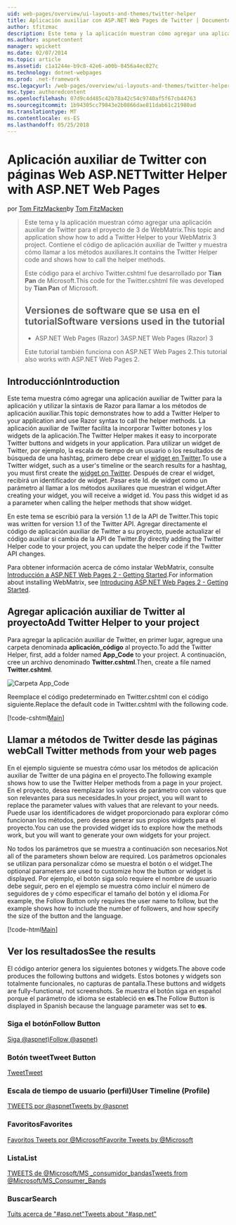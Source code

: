 ```yaml
---
uid: web-pages/overview/ui-layouts-and-themes/twitter-helper
title: Aplicación auxiliar con ASP.NET Web Pages de Twitter | Documentos de Microsoft
author: tfitzmac
description: Este tema y la aplicación muestran cómo agregar una aplicación auxiliar de Twitter para el proyecto de 3 de WebMatrix. Contiene el código de aplicación auxiliar de Twitter y muestra cómo llamar a la aplicación auxiliar...
ms.author: aspnetcontent
manager: wpickett
ms.date: 02/07/2014
ms.topic: article
ms.assetid: c1a1244e-b9c8-42e6-a00b-8456a4ec027c
ms.technology: dotnet-webpages
ms.prod: .net-framework
msc.legacyurl: /web-pages/overview/ui-layouts-and-themes/twitter-helper
msc.type: authoredcontent
ms.openlocfilehash: 07d9c4d485c42b78a42c54c9740af5f67cb44763
ms.sourcegitcommit: 1b94305cc79843e2b0866dae811dab61c21980ad
ms.translationtype: MT
ms.contentlocale: es-ES
ms.lasthandoff: 05/25/2018
---
```

<a name="twitter-helper-with-aspnet-web-pages"></a><span data-ttu-id="f2638-104">Aplicación auxiliar de Twitter con páginas Web ASP.NET</span><span class="sxs-lookup"><span data-stu-id="f2638-104">Twitter Helper with ASP.NET Web Pages</span></span>
====================
<span data-ttu-id="f2638-105">por [Tom FitzMacken](https://github.com/tfitzmac)</span><span class="sxs-lookup"><span data-stu-id="f2638-105">by [Tom FitzMacken](https://github.com/tfitzmac)</span></span>

> <span data-ttu-id="f2638-106">Este tema y la aplicación muestran cómo agregar una aplicación auxiliar de Twitter para el proyecto de 3 de WebMatrix.</span><span class="sxs-lookup"><span data-stu-id="f2638-106">This topic and application show how to add a Twitter Helper to your WebMatrix 3 project.</span></span> <span data-ttu-id="f2638-107">Contiene el código de aplicación auxiliar de Twitter y muestra cómo llamar a los métodos auxiliares.</span><span class="sxs-lookup"><span data-stu-id="f2638-107">It contains the Twitter Helper code and shows how to call the helper methods.</span></span>
> 
> <span data-ttu-id="f2638-108">Este código para el archivo Twitter.cshtml fue desarrollado por **Tian Pan** de Microsoft.</span><span class="sxs-lookup"><span data-stu-id="f2638-108">This code for the Twitter.cshtml file was developed by **Tian Pan** of Microsoft.</span></span>
> 
> ## <a name="software-versions-used-in-the-tutorial"></a><span data-ttu-id="f2638-109">Versiones de software que se usa en el tutorial</span><span class="sxs-lookup"><span data-stu-id="f2638-109">Software versions used in the tutorial</span></span>
> 
> 
> - <span data-ttu-id="f2638-110">ASP.NET Web Pages (Razor) 3</span><span class="sxs-lookup"><span data-stu-id="f2638-110">ASP.NET Web Pages (Razor) 3</span></span>
>   
> 
> <span data-ttu-id="f2638-111">Este tutorial también funciona con ASP.NET Web Pages 2.</span><span class="sxs-lookup"><span data-stu-id="f2638-111">This tutorial also works with ASP.NET Web Pages 2.</span></span>


## <a name="introduction"></a><span data-ttu-id="f2638-112">Introducción</span><span class="sxs-lookup"><span data-stu-id="f2638-112">Introduction</span></span>

<span data-ttu-id="f2638-113">Este tema muestra cómo agregar una aplicación auxiliar de Twitter para la aplicación y utilizar la sintaxis de Razor para llamar a los métodos de aplicación auxiliar.</span><span class="sxs-lookup"><span data-stu-id="f2638-113">This topic demonstrates how to add a Twitter Helper to your application and use Razor syntax to call the helper methods.</span></span> <span data-ttu-id="f2638-114">La aplicación auxiliar de Twitter facilita la incorporar Twitter botones y los widgets de la aplicación.</span><span class="sxs-lookup"><span data-stu-id="f2638-114">The Twitter Helper makes it easy to incorporate Twitter buttons and widgets in your application.</span></span> <span data-ttu-id="f2638-115">Para utilizar un widget de Twitter, por ejemplo, la escala de tiempo de un usuario o los resultados de búsqueda de una hashtag, primero debe crear el [widget en Twitter](https://twitter.com/settings/widgets).</span><span class="sxs-lookup"><span data-stu-id="f2638-115">To use a Twitter widget, such as a user's timeline or the search results for a hashtag, you must first create the [widget on Twitter](https://twitter.com/settings/widgets).</span></span> <span data-ttu-id="f2638-116">Después de crear el widget, recibirá un identificador de widget. Pasar este Id. de widget como un parámetro al llamar a los métodos auxiliares que muestran el widget.</span><span class="sxs-lookup"><span data-stu-id="f2638-116">After creating your widget, you will receive a widget id. You pass this widget id as a parameter when calling the helper methods that show widget.</span></span>

<span data-ttu-id="f2638-117">En este tema se escribió para la versión 1.1 de la API de Twitter.</span><span class="sxs-lookup"><span data-stu-id="f2638-117">This topic was written for version 1.1 of the Twitter API.</span></span> <span data-ttu-id="f2638-118">Agregar directamente el código de aplicación auxiliar de Twitter a su proyecto, puede actualizar el código auxiliar si cambia de la API de Twitter.</span><span class="sxs-lookup"><span data-stu-id="f2638-118">By directly adding the Twitter Helper code to your project, you can update the helper code if the Twitter API changes.</span></span>

<span data-ttu-id="f2638-119">Para obtener información acerca de cómo instalar WebMatrix, consulte [Introducción a ASP.NET Web Pages 2 - Getting Started](../getting-started/introducing-aspnet-web-pages-2/getting-started.md).</span><span class="sxs-lookup"><span data-stu-id="f2638-119">For information about installing WebMatrix, see [Introducing ASP.NET Web Pages 2 - Getting Started](../getting-started/introducing-aspnet-web-pages-2/getting-started.md).</span></span>

## <a name="add-twitter-helper-to-your-project"></a><span data-ttu-id="f2638-120">Agregar aplicación auxiliar de Twitter al proyecto</span><span class="sxs-lookup"><span data-stu-id="f2638-120">Add Twitter Helper to your project</span></span>

<span data-ttu-id="f2638-121">Para agregar la aplicación auxiliar de Twitter, en primer lugar, agregue una carpeta denominada **aplicación\_código** al proyecto.</span><span class="sxs-lookup"><span data-stu-id="f2638-121">To add the Twitter Helper, first, add a folder named **App\_Code** to your project.</span></span> <span data-ttu-id="f2638-122">A continuación, cree un archivo denominado **Twitter.cshtml**.</span><span class="sxs-lookup"><span data-stu-id="f2638-122">Then, create a file named **Twitter.cshtml**.</span></span>

![Carpeta App_Code](twitter-helper/_static/image1.png)

<span data-ttu-id="f2638-124">Reemplace el código predeterminado en Twitter.cshtml con el código siguiente.</span><span class="sxs-lookup"><span data-stu-id="f2638-124">Replace the default code in Twitter.cshtml with the following code.</span></span>

[!code-cshtml[Main](twitter-helper/samples/sample1.cshtml)]

## <a name="call-twitter-methods-from-your-web-pages"></a><span data-ttu-id="f2638-125">Llamar a métodos de Twitter desde las páginas web</span><span class="sxs-lookup"><span data-stu-id="f2638-125">Call Twitter methods from your web pages</span></span>

<span data-ttu-id="f2638-126">En el ejemplo siguiente se muestra cómo usar los métodos de aplicación auxiliar de Twitter de una página en el proyecto.</span><span class="sxs-lookup"><span data-stu-id="f2638-126">The following example shows how to use the Twitter Helper methods from a page in your project.</span></span> <span data-ttu-id="f2638-127">En el proyecto, desea reemplazar los valores de parámetro con valores que son relevantes para sus necesidades.</span><span class="sxs-lookup"><span data-stu-id="f2638-127">In your project, you will want to replace the parameter values with values that are relevant to your needs.</span></span> <span data-ttu-id="f2638-128">Puede usar los identificadores de widget proporcionado para explorar cómo funcionan los métodos, pero desea generar sus propios widgets para el proyecto.</span><span class="sxs-lookup"><span data-stu-id="f2638-128">You can use the provided widget ids to explore how the methods work, but you will want to generate your own widgets for your project.</span></span>

<span data-ttu-id="f2638-129">No todos los parámetros que se muestra a continuación son necesarios.</span><span class="sxs-lookup"><span data-stu-id="f2638-129">Not all of the parameters shown below are required.</span></span> <span data-ttu-id="f2638-130">Los parámetros opcionales se utilizan para personalizar cómo se muestra el botón o el widget.</span><span class="sxs-lookup"><span data-stu-id="f2638-130">The optional parameters are used to customize how the button or widget is displayed.</span></span> <span data-ttu-id="f2638-131">Por ejemplo, el botón siga solo requiere el nombre de usuario debe seguir, pero en el ejemplo se muestra cómo incluir el número de seguidores de y cómo especificar el tamaño del botón y el idioma.</span><span class="sxs-lookup"><span data-stu-id="f2638-131">For example, the Follow Button only requires the user name to follow, but the example shows how to include the number of followers, and how specify the size of the button and the language.</span></span>

[!code-html[Main](twitter-helper/samples/sample2.html)]

## <a name="see-the-results"></a><span data-ttu-id="f2638-132">Ver los resultados</span><span class="sxs-lookup"><span data-stu-id="f2638-132">See the results</span></span>

<span data-ttu-id="f2638-133">El código anterior genera los siguientes botones y widgets.</span><span class="sxs-lookup"><span data-stu-id="f2638-133">The above code produces the following buttons and widgets.</span></span> <span data-ttu-id="f2638-134">Estos botones y widgets son totalmente funcionales, no capturas de pantalla.</span><span class="sxs-lookup"><span data-stu-id="f2638-134">These buttons and widgets are fully-functional, not screenshots.</span></span> <span data-ttu-id="f2638-135">Se muestra el botón siga en español porque el parámetro de idioma se estableció en **es**.</span><span class="sxs-lookup"><span data-stu-id="f2638-135">The Follow Button is displayed in Spanish because the language parameter was set to **es**.</span></span>

### <a name="follow-button"></a><span data-ttu-id="f2638-136">Siga el botón</span><span class="sxs-lookup"><span data-stu-id="f2638-136">Follow Button</span></span>

[<span data-ttu-id="f2638-137">Siga @aspnet)</span><span class="sxs-lookup"><span data-stu-id="f2638-137">Follow @aspnet)</span></span>](https://twitter.com/aspnet)<script>!function (d, s, id) { var js, fjs = d.getElementsByTagName(s)[0], p = /^http:/.test(d.location) ? 'http' : 'https'; if (!d.getElementById(id)) { js = d.createElement(s); js.id = id; js.src = p + '://platform.twitter.com/widgets.js'; fjs.parentNode.insertBefore(js, fjs); } }(document, 'script', 'twitter-wjs');</script>

### <a name="tweet-button"></a><span data-ttu-id="f2638-138">Botón tweet</span><span class="sxs-lookup"><span data-stu-id="f2638-138">Tweet Button</span></span>

[<span data-ttu-id="f2638-139">Tweet</span><span class="sxs-lookup"><span data-stu-id="f2638-139">Tweet</span></span>](https://twitter.com/share)<script>!function (d, s, id) { var js, fjs = d.getElementsByTagName(s)[0], p = /^http:/.test(d.location) ? 'http' : 'https'; if (!d.getElementById(id)) { js = d.createElement(s); js.id = id; js.src = p + '://platform.twitter.com/widgets.js'; fjs.parentNode.insertBefore(js, fjs); } }(document, 'script', 'twitter-wjs');</script>

### <a name="user-timeline-profile"></a><span data-ttu-id="f2638-140">Escala de tiempo de usuario (perfil)</span><span class="sxs-lookup"><span data-stu-id="f2638-140">User Timeline (Profile)</span></span>

[<span data-ttu-id="f2638-141">TWEETS por @aspnet</span><span class="sxs-lookup"><span data-stu-id="f2638-141">Tweets by @aspnet</span></span>](https://twitter.com/aspnet)<script>!function (d, s, id) { var js, fjs = d.getElementsByTagName(s)[0], p = /^http:/.test(d.location) ? 'http' : 'https'; if (!d.getElementById(id)) { js = d.createElement(s); js.id = id; js.src = p + "://platform.twitter.com/widgets.js"; fjs.parentNode.insertBefore(js, fjs); } }(document, "script", "twitter-wjs");</script>

### <a name="favorites"></a><span data-ttu-id="f2638-142">Favoritos</span><span class="sxs-lookup"><span data-stu-id="f2638-142">Favorites</span></span>

[<span data-ttu-id="f2638-143">Favoritos Tweets por @Microsoft</span><span class="sxs-lookup"><span data-stu-id="f2638-143">Favorite Tweets by @Microsoft</span></span>](https://twitter.com/Microsoft/favorites)<script>!function (d, s, id) { var js, fjs = d.getElementsByTagName(s)[0], p = /^http:/.test(d.location) ? 'http' : 'https'; if (!d.getElementById(id)) { js = d.createElement(s); js.id = id; js.src = p + "://platform.twitter.com/widgets.js"; fjs.parentNode.insertBefore(js, fjs); } }(document, "script", "twitter-wjs");</script>

### <a name="list"></a><span data-ttu-id="f2638-144">Lista</span><span class="sxs-lookup"><span data-stu-id="f2638-144">List</span></span>

[<span data-ttu-id="f2638-145">TWEETS de @Microsoft/MS \_consumidor\_bandas</span><span class="sxs-lookup"><span data-stu-id="f2638-145">Tweets from @Microsoft/MS\_Consumer\_Bands</span></span>](https://twitter.com/microsoft/ms-consumer-brands/)<script>!function (d, s, id) { var js, fjs = d.getElementsByTagName(s)[0], p = /^http:/.test(d.location) ? 'http' : 'https'; if (!d.getElementById(id)) { js = d.createElement(s); js.id = id; js.src = p + "://platform.twitter.com/widgets.js"; fjs.parentNode.insertBefore(js, fjs); } }(document, "script", "twitter-wjs");</script>

### <a name="search"></a><span data-ttu-id="f2638-146">Buscar</span><span class="sxs-lookup"><span data-stu-id="f2638-146">Search</span></span>

[<span data-ttu-id="f2638-147">Tuits acerca de &quot;#asp.net&quot;</span><span class="sxs-lookup"><span data-stu-id="f2638-147">Tweets about &quot;#asp.net&quot;</span></span>](https://twitter.com/search?q=%23asp.net)<script>!function (d, s, id) { var js, fjs = d.getElementsByTagName(s)[0], p = /^http:/.test(d.location) ? 'http' : 'https'; if (!d.getElementById(id)) { js = d.createElement(s); js.id = id; js.src = p + "://platform.twitter.com/widgets.js"; fjs.parentNode.insertBefore(js, fjs); } }(document, "script", "twitter-wjs");</script>
